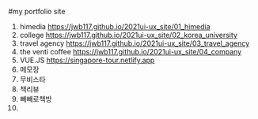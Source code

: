 #my portfolio site

1. himedia https://jwb117.github.io/2021ui-ux_site/01_himedia
2. college https://jwb117.github.io/2021ui-ux_site/02_korea_university
3. travel agency https://jwb117.github.io/2021ui-ux_site/03_travel_agency
4. the venti coffee https://jwb117.github.io/2021ui-ux_site/04_company
5. VUE.JS https://singapore-tour.netlify.app
6. 메모장
7. 무비스타
8. 책리뷰
9. 빼빼로책방
10. 
